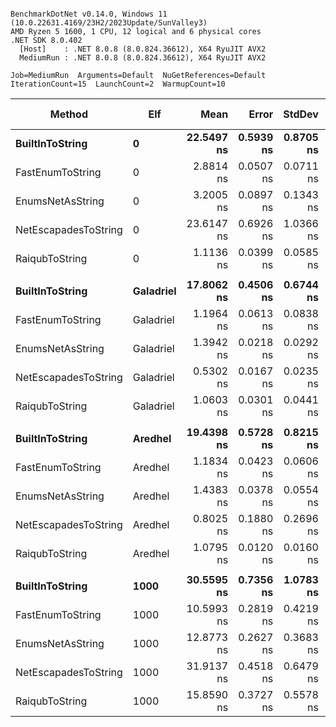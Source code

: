 ```

BenchmarkDotNet v0.14.0, Windows 11 (10.0.22631.4169/23H2/2023Update/SunValley3)
AMD Ryzen 5 1600, 1 CPU, 12 logical and 6 physical cores
.NET SDK 8.0.402
  [Host]    : .NET 8.0.8 (8.0.824.36612), X64 RyuJIT AVX2
  MediumRun : .NET 8.0.8 (8.0.824.36612), X64 RyuJIT AVX2

Job=MediumRun  Arguments=Default  NuGetReferences=Default  
IterationCount=15  LaunchCount=2  WarmupCount=10  

```
| Method               | Elf       | Mean       | Error     | StdDev    | Median     | Ratio | RatioSD | Gen0   | Allocated | Alloc Ratio |
|--------------------- |---------- |-----------:|----------:|----------:|-----------:|------:|--------:|-------:|----------:|------------:|
| **BuiltInToString**      | **0**         | **22.5497 ns** | **0.5939 ns** | **0.8705 ns** | **22.2127 ns** |  **1.00** |    **0.05** | **0.0057** |      **24 B** |        **1.00** |
| FastEnumToString     | 0         |  2.8814 ns | 0.0507 ns | 0.0711 ns |  2.8769 ns |  0.13 |    0.01 |      - |         - |        0.00 |
| EnumsNetAsString     | 0         |  3.2005 ns | 0.0897 ns | 0.1343 ns |  3.1692 ns |  0.14 |    0.01 |      - |         - |        0.00 |
| NetEscapadesToString | 0         | 23.6147 ns | 0.6926 ns | 1.0366 ns | 23.3105 ns |  1.05 |    0.06 | 0.0057 |      24 B |        1.00 |
| RaiqubToString       | 0         |  1.1136 ns | 0.0399 ns | 0.0585 ns |  1.1042 ns |  0.05 |    0.00 |      - |         - |        0.00 |
|                      |           |            |           |           |            |       |         |        |           |             |
| **BuiltInToString**      | **Galadriel** | **17.8062 ns** | **0.4506 ns** | **0.6744 ns** | **17.9230 ns** |  **1.00** |    **0.05** | **0.0057** |      **24 B** |        **1.00** |
| FastEnumToString     | Galadriel |  1.1964 ns | 0.0613 ns | 0.0838 ns |  1.1702 ns |  0.07 |    0.01 |      - |         - |        0.00 |
| EnumsNetAsString     | Galadriel |  1.3942 ns | 0.0218 ns | 0.0292 ns |  1.3933 ns |  0.08 |    0.00 |      - |         - |        0.00 |
| NetEscapadesToString | Galadriel |  0.5302 ns | 0.0167 ns | 0.0235 ns |  0.5234 ns |  0.03 |    0.00 |      - |         - |        0.00 |
| RaiqubToString       | Galadriel |  1.0603 ns | 0.0301 ns | 0.0441 ns |  1.0709 ns |  0.06 |    0.00 |      - |         - |        0.00 |
|                      |           |            |           |           |            |       |         |        |           |             |
| **BuiltInToString**      | **Aredhel**   | **19.4398 ns** | **0.5728 ns** | **0.8215 ns** | **19.1657 ns** |  **1.00** |    **0.06** | **0.0057** |      **24 B** |        **1.00** |
| FastEnumToString     | Aredhel   |  1.1834 ns | 0.0423 ns | 0.0606 ns |  1.1547 ns |  0.06 |    0.00 |      - |         - |        0.00 |
| EnumsNetAsString     | Aredhel   |  1.4383 ns | 0.0378 ns | 0.0554 ns |  1.4201 ns |  0.07 |    0.00 |      - |         - |        0.00 |
| NetEscapadesToString | Aredhel   |  0.8025 ns | 0.1880 ns | 0.2696 ns |  0.6311 ns |  0.04 |    0.01 |      - |         - |        0.00 |
| RaiqubToString       | Aredhel   |  1.0795 ns | 0.0120 ns | 0.0160 ns |  1.0742 ns |  0.06 |    0.00 |      - |         - |        0.00 |
|                      |           |            |           |           |            |       |         |        |           |             |
| **BuiltInToString**      | **1000**      | **30.5595 ns** | **0.7356 ns** | **1.0783 ns** | **30.5367 ns** |  **1.00** |    **0.05** | **0.0134** |      **56 B** |        **1.00** |
| FastEnumToString     | 1000      | 10.5993 ns | 0.2819 ns | 0.4219 ns | 10.4117 ns |  0.35 |    0.02 | 0.0076 |      32 B |        0.57 |
| EnumsNetAsString     | 1000      | 12.8773 ns | 0.2627 ns | 0.3683 ns | 12.7960 ns |  0.42 |    0.02 | 0.0076 |      32 B |        0.57 |
| NetEscapadesToString | 1000      | 31.9137 ns | 0.4518 ns | 0.6479 ns | 31.7924 ns |  1.05 |    0.04 | 0.0134 |      56 B |        1.00 |
| RaiqubToString       | 1000      | 15.8590 ns | 0.3727 ns | 0.5578 ns | 15.7718 ns |  0.52 |    0.03 | 0.0076 |      32 B |        0.57 |
